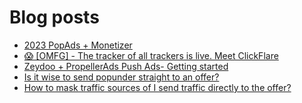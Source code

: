# Blog posts
<!-- BLOG-POST-LIST:START -->
- [2023 PopAds + Monetizer](https://afflift.com/f/threads/2023-popads-monetizer.10185/)
- [😱 [OMFG] - The tracker of all trackers is live. Meet ClickFlare](https://afflift.com/f/threads/%F0%9F%98%B1-omfg-the-tracker-of-all-trackers-is-live-meet-clickflare.9851/)
- [Zeydoo + PropellerAds Push Ads- Getting started](https://afflift.com/f/threads/zeydoo-propellerads-push-ads-getting-started.10385/)
- [Is it wise to send popunder straight to an offer?](https://afflift.com/f/threads/is-it-wise-to-send-popunder-straight-to-an-offer.10392/)
- [How to mask traffic sources of I send traffic directly to the offer?](https://afflift.com/f/threads/how-to-mask-traffic-sources-of-i-send-traffic-directly-to-the-offer.10390/)
<!-- BLOG-POST-LIST:END -->
